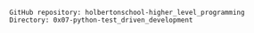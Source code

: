                     

    GitHub repository: holbertonschool-higher_level_programming
    Directory: 0x07-python-test_driven_development